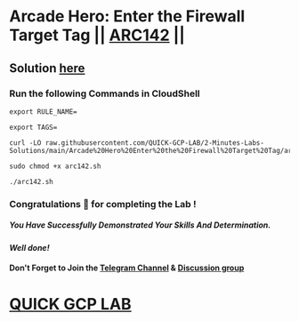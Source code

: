 # Arcade Hero: Enter the Firewall Target Tag || [ARC142](https://www.cloudskillsboost.google/focuses/85631?parent=catalog) ||

## Solution [here](https://youtu.be/JB8McsKVFKk)

### Run the following Commands in CloudShell

```
export RULE_NAME=

export TAGS=
```
```
curl -LO raw.githubusercontent.com/QUICK-GCP-LAB/2-Minutes-Labs-Solutions/main/Arcade%20Hero%20Enter%20the%20Firewall%20Target%20Tag/arc142.sh

sudo chmod +x arc142.sh

./arc142.sh
```

### Congratulations 🎉 for completing the Lab !

##### *You Have Successfully Demonstrated Your Skills And Determination.*

#### *Well done!*

#### Don't Forget to Join the [Telegram Channel](https://t.me/QuickGcpLab) & [Discussion group](https://t.me/QuickGcpLabChats)

# [QUICK GCP LAB](https://www.youtube.com/@quickgcplab)
